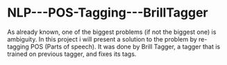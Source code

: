 # NLP---POS-Tagging---BrillTagger
As already known, one of the biggest problems (if not the biggest one) is ambiguity. In this project i will present a solution to the problem by re-tagging POS (Parts of speech). It was done by Brill Tagger, a tagger that is trained on previous tagger, and fixes its tags.
